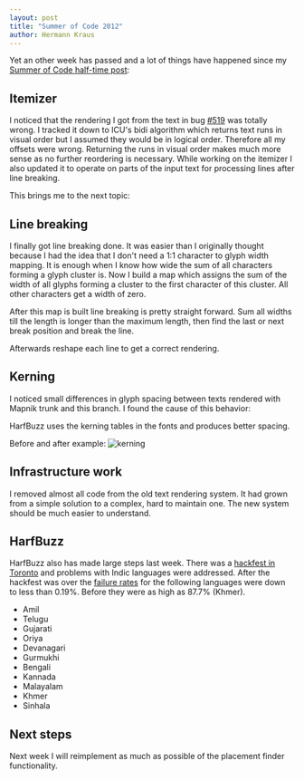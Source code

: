 ```yaml
---
layout: post
title: "Summer of Code 2012"
author: Hermann Kraus
---
```


Yet an other week has passed and a lot of things have happened since my
[Summer of Code half-time post](http://mapnik.org/news/2012/07/13/gsoc2012-status4):

## Itemizer

I noticed that the rendering I got from the text in bug
[#519](https://github.com/mapnik/mapnik/issues/519)
was totally wrong. I tracked it down to ICU's bidi algorithm which returns
text runs in visual order but I assumed they would be in logical order. Therefore
all my offsets were wrong. Returning the runs in visual order makes much more
sense as no further reordering is necessary. While working on the itemizer
I also updated it to operate on parts of the input text for processing lines
after line breaking.

This brings me to the next topic:

## Line breaking
I finally got line breaking done. It was easier than I originally thought because
I had the idea that I don't need a 1:1 character to glyph width mapping.
It is enough when I know how wide the sum of all characters forming a glyph cluster
is. Now I build a map which assigns the sum of the width of all glyphs forming
a cluster to the first character of this cluster. All other characters get a
width of zero.

After this map is built line breaking is pretty straight forward. Sum all
widths till the length is longer than the maximum length, then find the last or
next break position and break the line.

Afterwards reshape each line to get a correct rendering.

## Kerning
I noticed small differences in glyph spacing between texts rendered with Mapnik
trunk and this branch. I found the cause of this behavior:

HarfBuzz uses the kerning tables in the fonts and produces better spacing.

Before and after example:
![kerning](http://mapnik.org/images/harfbuzz/kerning.gif)

## Infrastructure work

I removed almost all code from the old text rendering system. It had grown from
a simple solution to a complex, hard to maintain one. The new system should
be much easier to understand.

## HarfBuzz

HarfBuzz also has made large steps last week. There was a
[hackfest in Toronto](http://lists.freedesktop.org/archives/harfbuzz/2012-July/002154.html)
and problems with Indic languages were addressed. After the hackfest was over
the [failure rates](http://lists.freedesktop.org/archives/harfbuzz/2012-July/002199.html)
for the following languages were down to less than 0.19%.
Before they were as high as 87.7% (Khmer).

* Amil
* Telugu
* Gujarati
* Oriya
* Devanagari
* Gurmukhi
* Bengali
* Kannada
* Malayalam
* Khmer
* Sinhala


## Next steps
Next week I will reimplement as much as possible of the placement finder functionality.